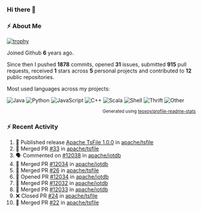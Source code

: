 ### Hi there 👋

### :zap: About Me

[![trophy](https://github-profile-trophy.vercel.app/?username=HTHou&theme=onedark)](https://github.com/ryo-ma/github-profile-trophy)
   
Joined Github **6** years ago.

Since then I pushed **1878** commits, opened **31** issues, submitted **915** pull requests, received **1** stars across **5** personal projects and contributed to **12** public repositories.

Most used languages across my projects:

![Java](https://img.shields.io/static/v1?style=flat-square&label=%E2%A0%80&color=555&labelColor=%23b07219&message=Java%EF%B8%B195.4%25)
![Python](https://img.shields.io/static/v1?style=flat-square&label=%E2%A0%80&color=555&labelColor=%233572A5&message=Python%EF%B8%B11.2%25)
![JavaScript](https://img.shields.io/static/v1?style=flat-square&label=%E2%A0%80&color=555&labelColor=%23f1e05a&message=JavaScript%EF%B8%B10.7%25)
![C++](https://img.shields.io/static/v1?style=flat-square&label=%E2%A0%80&color=555&labelColor=%23f34b7d&message=C%2B%2B%EF%B8%B10.5%25)
![Scala](https://img.shields.io/static/v1?style=flat-square&label=%E2%A0%80&color=555&labelColor=%23c22d40&message=Scala%EF%B8%B10.4%25)
![Shell](https://img.shields.io/static/v1?style=flat-square&label=%E2%A0%80&color=555&labelColor=%2389e051&message=Shell%EF%B8%B10.3%25)
![Thrift](https://img.shields.io/static/v1?style=flat-square&label=%E2%A0%80&color=555&labelColor=%23D12127&message=Thrift%EF%B8%B10.3%25)
![Other](https://img.shields.io/static/v1?style=flat-square&label=%E2%A0%80&color=555&labelColor=%23ededed&message=Other%EF%B8%B10.8%25)

<p align="right"><sub>Generated using <a href="https://github.com/marketplace/actions/profile-readme-stats">teoxoy/profile-readme-stats</a></sub></p>


<!--![](https://github.com/HTHou/HTHou/blob/output/github-contribution-grid-snake.svg)-->

<!--![Haonan Hou's github stats](https://github-readme-stats.vercel.app/api?username=HTHou&count_private=true&show_icons=true&theme=onedark)-->

<!--![Haonan Hou's wakatime stats](https://github-readme-stats.vercel.app/api/wakatime?username=HTHou&layout=compact&theme=onedark)-->

<!--![Top Langs](https://github-readme-stats.vercel.app/api/top-langs/?username=HTHou&theme=onedark&layout=compact)-->

### :zap: Recent Activity
<!--START_SECTION:activity-->
1. 🚀 Published release [Apache TsFile 1.0.0](https://github.com/apache/tsfile/releases/tag/v1.0.0) in [apache/tsfile](https://github.com/apache/tsfile)
2. 🎉 Merged PR [#33](https://github.com/apache/tsfile/pull/33) in [apache/tsfile](https://github.com/apache/tsfile)
3. 🗣 Commented on [#12038](https://github.com/apache/iotdb/issues/12038#issuecomment-1951884996) in [apache/iotdb](https://github.com/apache/iotdb)
4. 🎉 Merged PR [#12034](https://github.com/apache/iotdb/pull/12034) in [apache/iotdb](https://github.com/apache/iotdb)
5. 🎉 Merged PR [#26](https://github.com/apache/tsfile/pull/26) in [apache/tsfile](https://github.com/apache/tsfile)
6. 💪 Opened PR [#12034](https://github.com/apache/iotdb/pull/12034) in [apache/iotdb](https://github.com/apache/iotdb)
7. 🎉 Merged PR [#12032](https://github.com/apache/iotdb/pull/12032) in [apache/iotdb](https://github.com/apache/iotdb)
8. 🎉 Merged PR [#12033](https://github.com/apache/iotdb/pull/12033) in [apache/iotdb](https://github.com/apache/iotdb)
9. ❌ Closed PR [#24](https://github.com/apache/tsfile/pull/24) in [apache/tsfile](https://github.com/apache/tsfile)
10. 🎉 Merged PR [#22](https://github.com/apache/tsfile/pull/22) in [apache/tsfile](https://github.com/apache/tsfile)
<!--END_SECTION:activity-->

<!--
**HTHou/HTHou** is a ✨ _special_ ✨ repository because its `README.md` (this file) appears on your GitHub profile.

Here are some ideas to get you started:

- 🔭 I’m currently working on ...
- 🌱 I’m currently learning ...
- 👯 I’m looking to collaborate on ...
- 🤔 I’m looking for help with ...
- 💬 Ask me about ...
- 📫 How to reach me: ...
- 😄 Pronouns: ...
- ⚡ Fun fact: ...
-->
